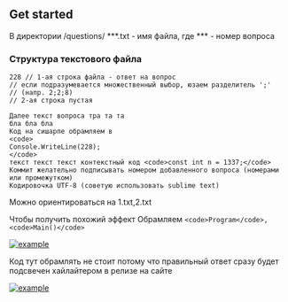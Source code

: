 ## Get started ##
В директории /questions/
***.txt - имя файла, где *** - номер вопроса

### Структура текстового файла ###
```
228 // 1-ая строка файла - ответ на вопрос
// если подразумевается множественный выбор, юзаем разделитель ';' 
// (напр. 2;2;8)
// 2-ая строка пустая

Далее текст вопроса тра та та
бла бла бла
Код на сишарпе обрамляем в 
<code> 
Console.WriteLine(228);
</code>
текст текст текст контекстный код <code>const int n = 1337;</code>
Коммит желательно подписывать номером добавленного вопроса (номерами или промежутком)
Кодировочка UTF-8 (советую использовать sublime text)
```

Можно ориентироваться на 1.txt,2.txt

Чтобы получить похожий эффект
Обрамляем ```<code>Program</code>, <code>Main()</code>```

[![example](https://pp.vk.me/c837538/v837538485/15464/JiQFElorKEI.jpg)]()


Код тут обрамлять не стоит потому что правильный ответ сразу будет подсвечен хайлайтером в релизе на сайте

[![example](https://pp.vk.me/c837538/v837538485/1546b/4HhOzJgibD4.jpg)]()
